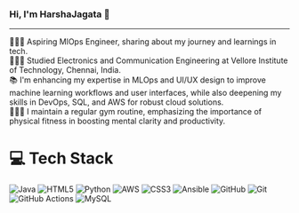 ### Hi, I'm HarshaJagata 👋
------------------------------

  
 🧑🏻‍💻 Aspiring MlOps Engineer, sharing about my journey and learnings in tech.<br/>
 👨🏻‍🎓 Studied Electronics and Communication Engineering at Vellore Institute of Technology, Chennai, India.<br/>
 📚 I'm enhancing my expertise in MLOps and UI/UX design to improve machine learning workflows and user interfaces, while also deepening my skills in DevOps, SQL, and AWS for robust 
     cloud solutions.<br/>
 🏋🏻‍♀️ I maintain a regular gym routine, emphasizing the importance of physical fitness in boosting mental clarity and productivity.<br/>


# 💻 Tech Stack
![Java](https://img.shields.io/badge/java-%23ED8B00.svg?style=for-the-badge&logo=openjdk&logoColor=white) ![HTML5](https://img.shields.io/badge/html5-%23E34F26.svg?style=for-the-badge&logo=html5&logoColor=white) ![Python](https://img.shields.io/badge/python-3670A0?style=for-the-badge&logo=python&logoColor=ffdd54) ![AWS](https://img.shields.io/badge/AWS-%23FF9900.svg?style=for-the-badge&logo=amazon-aws&logoColor=white) ![CSS3](https://img.shields.io/badge/css3-%231572B6.svg?style=for-the-badge&logo=css3&logoColor=white) ![Ansible](https://img.shields.io/badge/ansible-%231A1918.svg?style=for-the-badge&logo=ansible&logoColor=white) ![GitHub](https://img.shields.io/badge/github-%23121011.svg?style=for-the-badge&logo=github&logoColor=white) ![Git](https://img.shields.io/badge/git-%23F05033.svg?style=for-the-badge&logo=git&logoColor=white) ![GitHub Actions](https://img.shields.io/badge/github%20actions-%232671E5.svg?style=for-the-badge&logo=githubactions&logoColor=white) ![MySQL](https://img.shields.io/badge/mysql-4479A1.svg?style=for-the-badge&logo=mysql&logoColor=white)


<!-- Proudly created with GPRM ( https://gprm.itsvg.in ) -->
